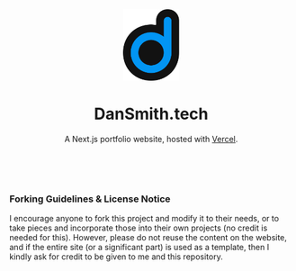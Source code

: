 <div align="center">
  <img alt="Logo" src="/public/images/favicon.svg" width="100"/>
</div>
<h1 align="center">DanSmith.tech</h1>
<p align="center">A Next.js portfolio website, hosted with <a href="https://vercel.com/" target="_blank">Vercel</a>.</p>
<br>
<br>
<br>
<div>
  <h3>Forking Guidelines & License Notice</h3>
  <p>I encourage anyone to fork this project and modify it to their needs, or to take pieces and incorporate those into their own projects (no credit is needed for this). However, please do not reuse the content on the website, and if the entire site (or a significant part) is used as a template, then I kindly ask for credit to be given to me and this repository.</p>
</div>
